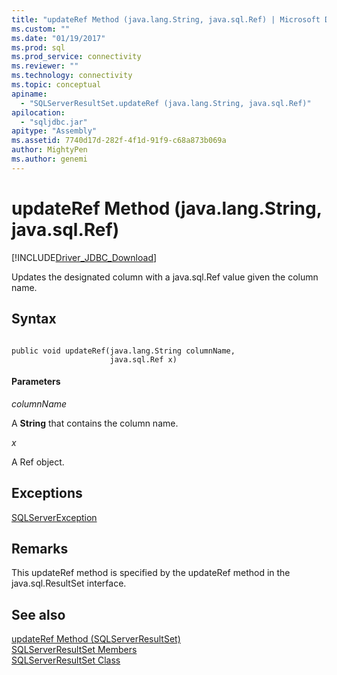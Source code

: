 ```yaml
---
title: "updateRef Method (java.lang.String, java.sql.Ref) | Microsoft Docs"
ms.custom: ""
ms.date: "01/19/2017"
ms.prod: sql
ms.prod_service: connectivity
ms.reviewer: ""
ms.technology: connectivity
ms.topic: conceptual
apiname: 
  - "SQLServerResultSet.updateRef (java.lang.String, java.sql.Ref)"
apilocation: 
  - "sqljdbc.jar"
apitype: "Assembly"
ms.assetid: 7740d17d-282f-4f1d-91f9-c68a873b069a
author: MightyPen
ms.author: genemi
---
```

# updateRef Method (java.lang.String, java.sql.Ref)
[!INCLUDE[Driver_JDBC_Download](../../../includes/driver_jdbc_download.md)]

  Updates the designated column with a java.sql.Ref value given the column name.  
  
## Syntax  
  
```  
  
public void updateRef(java.lang.String columnName,  
                      java.sql.Ref x)  
```  
  
#### Parameters  
 *columnName*  
  
 A **String** that contains the column name.  
  
 *x*  
  
 A Ref object.  
  
## Exceptions  
 [SQLServerException](../../../connect/jdbc/reference/sqlserverexception-class.md)  
  
## Remarks  
 This updateRef method is specified by the updateRef method in the java.sql.ResultSet interface.  
  
## See also  
 [updateRef Method &#40;SQLServerResultSet&#41;](../../../connect/jdbc/reference/updateref-method-sqlserverresultset.md)   
 [SQLServerResultSet Members](../../../connect/jdbc/reference/sqlserverresultset-members.md)   
 [SQLServerResultSet Class](../../../connect/jdbc/reference/sqlserverresultset-class.md)  
  
  
